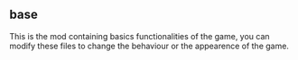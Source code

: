 ## base
This is the mod containing basics functionalities of the game, you can modify these files to change the behaviour or the appearence of the game.